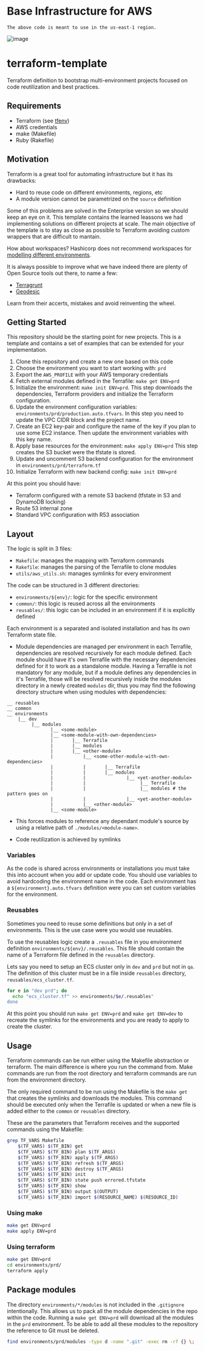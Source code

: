 # Base Infrastructure for AWS


    The above code is meant to use in the us-east-1 region.

![image](./images/diagram.jpg)

# terraform-template

Terraform definition to bootstrap multi-environment projects focused on code
reutilization and best practices.

## Requirements

- Terraform (see [tfenv](https://github.com/tfutils/tfenv))
- AWS credentials
- make (Makefile)
- Ruby (Rakefile)

## Motivation

Terraform is a great tool for automating infrastructure but it has its
drawbacks:

- Hard to reuse code on different environments, regions, etc
- A module version cannot be parametrized on the `source` definition

Some of this problems are solved in the Enterprise version so we should
keep an eye on it.
This template contains the learned leassons we had implementing
solutions on different projects at scale.
The main objective of the template is to stay as close as possible to
Terraform avoiding custom wrappers that are difficult to mantain.

How about workspaces? Hashicorp does not recommend workspaces for
[modelling different
environments](https://www.terraform.io/docs/state/workspaces.html#when-to-use-multiple-workspaces).

It is always possible to improve what we have indeed there are plenty of
Open Source tools out there, to name a few:

- [Terragrunt](https://github.com/gruntwork-io/terragrunt)
- [Geodesic](https://github.com/cloudposse/geodesic)

Learn from their accerts, mistakes and avoid reinventing the wheel.

## Getting Started

This repository should be the starting point for new projects. This is
a template and contains a set of examples that can be extended for
your implementation.

1. Clone this repository and create a new one based on this code
2. Choose the environment you want to start working with: `prd`
3. Export the `AWS_PROFILE` with your AWS temporary credentials
4. Fetch external modules defined in the Terrafile: `make get ENV=prd`
5. Initialize the environment: `make init ENV=prd`.
   This step downloads the dependencies, Terraform providers and
   initialize the Terraform configuration.
6. Update the environment configuration variables:
   `environments/prd/production.auto.tfvars`.
   In this step you need to update the VPC CIDR block and the project name.
7. Create an EC2 key-pair and configure the name of the key if you plan
   to use some EC2 instance. Then update the environment variables with
   this key name.
8. Apply base resources for the environment: `make apply ENV=prd`
   This step creates the S3 bucket were the tfstate is stored.
9. Update and uncomment S3 backend configuration for the environment in `environments/prd/terraform.tf`
10. Initialize Terraform with new backend config: `make init ENV=prd`

At this point you should have:

- Terraform configured with a remote S3 backend (tfstate in S3 and DynamoDB locking)
- Route 53 internal zone
- Standard VPC configuration with R53 association

## Layout

The logic is split in 3 files:

- `Makefile`: manages the mapping with Terraform commands
- `Rakefile`: manages the parsing of the Terrafile to clone modules
- `utils/aws_utils.sh`: manages symlinks for every environment

The code can be structured in 3 different directories:

- `environments/${env}/`: logic for the specific environment
- `common/`: this logic is reused across all the environments
- `reusables/`: this logic can be included in an environment if it is explicitly defined

Each environment is a separated and isolated installation and has its
own Terraform state file.

- Module dependencies are managed per environment in each Terrafile, dependencies are resolved recursively for each module defined. Each module should have it's own Terrafile with the necessary dependencies defined for it to work as a standalone module. Having a Terrafile is not mandatory for any module, but if a module defines any dependencies in it's Terrafile, those will be resolved recursively inside the modules directory in a newly created `modules` dir, thus you may find the following directory structure when using modules with dependencies:

```
__ reusables
__ common
__ environments
	|__ dev
		 |__ modules
		 		|__ <some-module>
		 		|__ <some-module-with-own-dependencies>
				|		|__ Terrafile
				|		|__ modules
				|		|__ <other-module>
				|			|__ <some-other-module-with-own-dependencies>
				|			|		|__ Terrafile
				|			|		|__ modules
				|			|				|__ <yet-another-module>
				|			|					 |__ Terrafile
				|			|					 |__ modules # the pattern goes on
				|			|				|__ <yet-another-module>
				|			|__ <other-module>
		 		|__ <some-module>
```

- This forces modules to reference any dependant module's source by using a relative path of `./modules/<module-name>`.

- Code reutilization is achieved by symlinks

### Variables

As the code is shared across environments or installations you must take
this into account when you add or update code. You should use variables
to avoid hardcoding the environment name in the code. Each environment
has a `${environment}.auto.tfvars` definition were you can set custom
variables for the environment.

### Reusables

Sometimes you need to reuse some definitions but only in a set of
environments. This is the use case were you would use reusables.

To use the reusables logic create a `.reusables` file in you environment
definition `environments/${env}/.reusables`. This file should contain
the name of a Terraform file defined in the `reusables` directory.

Lets say you need to setup an ECS cluster only in `dev` and `prd` but
not in `qa`. The definition of this cluster must be in a file inside
`reusables` directory, `reusables/ecs_cluster.tf`.

```bash
for e in "dev prd"; do
  echo "ecs_cluster.tf" >> environments/$e/.reusables"
done
```

At this point you should run `make get ENV=prd` and `make get ENV=dev`
to recreate the symlinks for the environments and you are ready to apply
to create the cluster.

## Usage

Terraform commands can be run either using the Makefile abstraction or
terraform. The main difference is where you run the command from. Make
commands are run from the root directory and terraform commands are run
from the environment directory.

The only required command to be run using the Makefile is the `make get`
that creates the symlinks and downloads the modules. This command should
be executed only when the Terrafile is updated or when a new file is
added either to the `common` or `reusables` directory.

These are the parameters that Terraform receives and the supported
commands using the Makefile:

```bash
grep TF_VARS Makefile
	$(TF_VARS) $(TF_BIN) get
	$(TF_VARS) $(TF_BIN) plan $(TF_ARGS)
	$(TF_VARS) $(TF_BIN) apply $(TF_ARGS)
	$(TF_VARS) $(TF_BIN) refresh $(TF_ARGS)
	$(TF_VARS) $(TF_BIN) destroy $(TF_ARGS)
	$(TF_VARS) $(TF_BIN) init
	$(TF_VARS) $(TF_BIN) state push errored.tfstate
	$(TF_VARS) $(TF_BIN) show
	$(TF_VARS) $(TF_BIN) output $(OUTPUT)
	$(TF_VARS) $(TF_BIN) import $(RESOURCE_NAME) $(RESOURCE_ID)
```

### Using make

```bash
make get ENV=prd
make apply ENV=prd
```

### Using terraform

```bash
make get ENV=prd
cd environments/prd/
terraform apply
```

## Package modules

The directory `environments/*/modules` is not included in the `.gitignore`
intentionally. This allows us to pack all the module dependencies in the
repo within the code. Running a `make get ENV=prd` will download all the
modules in the `prd` environment.
To be able to add all these modules to the repository the reference to
Git must be deleted.

```bash
find environments/prd/modules -type d -name ".git" -exec rm -rf {} \;
```

